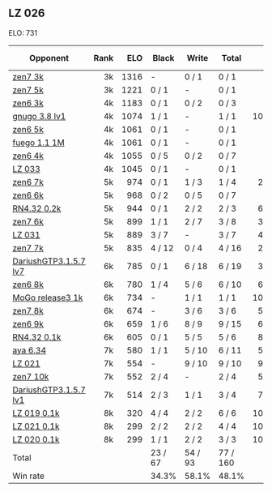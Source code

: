 ## LZ 026 ##

ELO: 731

Opponent | Rank | ELO | Black | Write | Total | Win rate
---------|-----:|----:|-------|-------|-------|-------:
[zen7 3k](zen7%203k.md) | 3k | 1316 | - | 0 / 1 | 0 / 1 | 0.0%
[zen7 5k](zen7%205k.md) | 3k | 1221 | 0 / 1 | - | 0 / 1 | 0.0%
[zen6 3k](zen6%203k.md) | 4k | 1183 | 0 / 1 | 0 / 2 | 0 / 3 | 0.0%
[gnugo 3.8 lv1](gnugo%203.8%20lv1.md) | 4k | 1074 | 1 / 1 | - | 1 / 1 | 100.0%
[zen6 5k](zen6%205k.md) | 4k | 1061 | 0 / 1 | - | 0 / 1 | 0.0%
[fuego 1.1 1M](fuego%201.1%201M.md) | 4k | 1061 | 0 / 1 | - | 0 / 1 | 0.0%
[zen6 4k](zen6%204k.md) | 4k | 1055 | 0 / 5 | 0 / 2 | 0 / 7 | 0.0%
[LZ 033](LZ%20033.md) | 4k | 1045 | 0 / 1 | - | 0 / 1 | 0.0%
[zen6 7k](zen6%207k.md) | 5k | 974 | 0 / 1 | 1 / 3 | 1 / 4 | 25.0%
[zen6 6k](zen6%206k.md) | 5k | 968 | 0 / 2 | 0 / 5 | 0 / 7 | 0.0%
[RN4.32 0.2k](RN4.32%200.2k.md) | 5k | 944 | 0 / 1 | 2 / 2 | 2 / 3 | 66.7%
[zen7 6k](zen7%206k.md) | 5k | 899 | 1 / 1 | 2 / 7 | 3 / 8 | 37.5%
[LZ 031](LZ%20031.md) | 5k | 889 | 3 / 7 | - | 3 / 7 | 42.9%
[zen7 7k](zen7%207k.md) | 5k | 835 | 4 / 12 | 0 / 4 | 4 / 16 | 25.0%
[DariushGTP3.1.5.7 lv7](DariushGTP3.1.5.7%20lv7.md) | 6k | 785 | 0 / 1 | 6 / 18 | 6 / 19 | 31.6%
[zen6 8k](zen6%208k.md) | 6k | 780 | 1 / 4 | 5 / 6 | 6 / 10 | 60.0%
[MoGo release3 1k](MoGo%20release3%201k.md) | 6k | 734 | - | 1 / 1 | 1 / 1 | 100.0%
[zen7 8k](zen7%208k.md) | 6k | 674 | - | 3 / 6 | 3 / 6 | 50.0%
[zen6 9k](zen6%209k.md) | 6k | 659 | 1 / 6 | 8 / 9 | 9 / 15 | 60.0%
[RN4.32 0.1k](RN4.32%200.1k.md) | 6k | 605 | 0 / 1 | 5 / 5 | 5 / 6 | 83.3%
[aya 6.34](aya%206.34.md) | 7k | 580 | 1 / 1 | 5 / 10 | 6 / 11 | 54.5%
[LZ 021](LZ%20021.md) | 7k | 554 | - | 9 / 10 | 9 / 10 | 90.0%
[zen7 10k](zen7%2010k.md) | 7k | 552 | 2 / 4 | - | 2 / 4 | 50.0%
[DariushGTP3.1.5.7 lv1](DariushGTP3.1.5.7%20lv1.md) | 7k | 514 | 2 / 3 | 1 / 1 | 3 / 4 | 75.0%
[LZ 019 0.1k](LZ%20019%200.1k.md) | 8k | 320 | 4 / 4 | 2 / 2 | 6 / 6 | 100.0%
[LZ 021 0.1k](LZ%20021%200.1k.md) | 8k | 299 | 2 / 2 | 2 / 2 | 4 / 4 | 100.0%
[LZ 020 0.1k](LZ%20020%200.1k.md) | 8k | 299 | 1 / 1 | 2 / 2 | 3 / 3 | 100.0%
Total | | | 23 / 67 | 54 / 93 | 77 / 160 | 
Win rate| | | 34.3% | 58.1% | 48.1% | 
